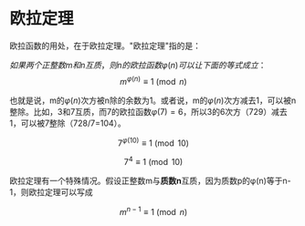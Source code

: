 # 欧拉定理

欧拉函数的用处，在于欧拉定理。"欧拉定理"指的是： 

$如果两个正整数m和n互质，则n的欧拉函数 φ(n) 可以让下面的等式成立：$
$$m^{φ(n)}\equiv1\pmod n$$

也就是说，m的$φ(n)$次方被n除的余数为1。或者说，m的$φ(n)$次方减去1，可以被n整除。比如，3和7互质，而7的欧拉函数$φ(7)=6$，所以3的6次方（729）减去1，可以被7整除（728/7=104）。

$$7^{φ(10)}\equiv1\pmod {10}$$

$$7^{4}\equiv1\pmod {10}$$

欧拉定理有一个特殊情况。假设正整数m与**质数n**互质，因为质数p的φ(n)等于n-1，则欧拉定理可以写成

$$m^{n-1}\equiv1\pmod {n}$$